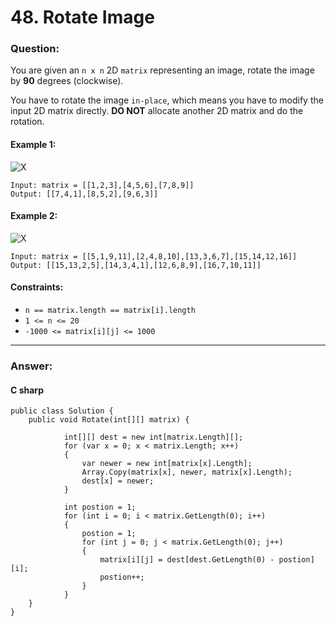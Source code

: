 # 48. Rotate Image

### Question:


You are given an `n x n` 2D `matrix` representing an image, rotate the image by **90** degrees (clockwise).

You have to rotate the image `in-place`, which means you have to modify the input 2D matrix directly. **DO NOT** allocate another 2D matrix and do the rotation.
#### Example 1:
![X](https://assets.leetcode.com/uploads/2020/08/28/mat1.jpg)
```
Input: matrix = [[1,2,3],[4,5,6],[7,8,9]]
Output: [[7,4,1],[8,5,2],[9,6,3]]
```
#### Example 2:
![X](https://assets.leetcode.com/uploads/2020/08/28/mat2.jpg)
```
Input: matrix = [[5,1,9,11],[2,4,8,10],[13,3,6,7],[15,14,12,16]]
Output: [[15,13,2,5],[14,3,4,1],[12,6,8,9],[16,7,10,11]]
```

#### Constraints:
* `n == matrix.length == matrix[i].length`
* `1 <= n <= 20`
* `-1000 <= matrix[i][j] <= 1000`
----
### Answer:
#### C sharp
```
public class Solution {
    public void Rotate(int[][] matrix) {
        
            int[][] dest = new int[matrix.Length][];
            for (var x = 0; x < matrix.Length; x++)
            {                         
                var newer = new int[matrix[x].Length];
                Array.Copy(matrix[x], newer, matrix[x].Length);
                dest[x] = newer;
            }
   
            int postion = 1;   
            for (int i = 0; i < matrix.GetLength(0); i++)
            {
                postion = 1;
                for (int j = 0; j < matrix.GetLength(0); j++)
                {
                    matrix[i][j] = dest[dest.GetLength(0) - postion][i];
                    postion++;
                }
            }
    }
}
```
